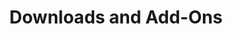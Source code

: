 ---
# Accomplishments widget.
widget: "common"  
headless: true  # This file represents a page section.
active: true  # Activate this widget? true/false
weight: 5  # Order that this section will appear.
title: "Downloads and Add-Ons"
subtitle: ""

# Date format
date_format: "Jan 2006"

item:
smallItem: 
 - title: "vSphere Cloud Provider"
   summary: "github.com"
   linkText: ""
   linkUrl:  "https://github.com/vmware/vsphere-storage-for-kubernetes"
   openNewWindow: 
   image: "https://res.cloudinary.com/agile-seo/image/fetch/w_62,dpr_1.0,d_blank_am8gzx.png/https%3A%2F%2Flogo.clearbit.com%2Fgithub.com%3Fsize%3D250"

---